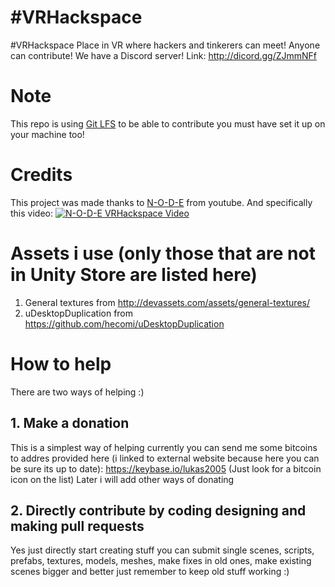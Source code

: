 # #VRHackspace
#VRHackspace Place in VR where hackers and tinkerers can meet! Anyone can contribute!
We have a Discord server! Link: http://dicord.gg/ZJmmNFf
# Note
This repo is using [Git LFS](https://git-lfs.github.com/) to be able to contribute you must have set it up on your machine too!
# Credits
This project was made thanks to [N-O-D-E](https://www.youtube.com/channel/UCvrLvII5oxSWEMEkszrxXEA) from youtube.
And specifically this video: [![N-O-D-E VRHackspace Video](https://img.youtube.com/vi/QjIHqJ2TKM0/0.jpg)](https://www.youtube.com/watch?v=QjIHqJ2TKM0)
# Assets i use (only those that are not in Unity Store are listed here)
1. General textures from http://devassets.com/assets/general-textures/
2. uDesktopDuplication from https://github.com/hecomi/uDesktopDuplication
# How to help
There are two ways of helping :)
## 1. Make a donation
This is a simplest way of helping currently you can send me some bitcoins to addres provided here (i linked to external website because here you can be sure its up to date): https://keybase.io/lukas2005 (Just look for a bitcoin icon on the list)
Later i will add other ways of donating
## 2. Directly contribute by coding designing and making pull requests
Yes just directly start creating stuff you can submit single scenes, scripts, prefabs, textures, models, meshes, make fixes in old ones, make existing scenes bigger and better just remember to keep old stuff working :)
